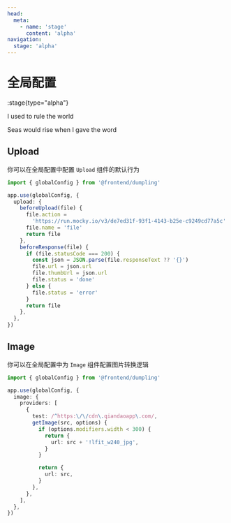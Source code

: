 ```yaml
---
head:
  meta:
    - name: 'stage'
      content: 'alpha'
navigation:
  stage: 'alpha'
---
```


# 全局配置

:stage{type="alpha"}

I used to rule the world

Seas would rise when I gave the word

## Upload

你可以在全局配置中配置 `Upload` 组件的默认行为

```ts
import { globalConfig } from '@frontend/dumpling'

app.use(globalConfig, {
  upload: {
    beforeUpload(file) {
      file.action =
        'https://run.mocky.io/v3/de7ed31f-93f1-4143-b25e-c9249cd77a5c'
      file.name = 'file'
      return file
    },
    beforeResponse(file) {
      if (file.statusCode === 200) {
        const json = JSON.parse(file.responseText ?? '{}')
        file.url = json.url
        file.thumbUrl = json.url
        file.status = 'done'
      } else {
        file.status = 'error'
      }
      return file
    },
  },
})
```

## Image

你可以在全局配置中为 `Image` 组件配置图片转换逻辑

```ts
import { globalConfig } from '@frontend/dumpling'

app.use(globalConfig, {
  image: {
    providers: [
      {
        test: /^https:\/\/cdn\.qiandaoapp\.com/,
        getImage(src, options) {
          if (options.modifiers.width < 300) {
            return {
              url: src + '!lfit_w240_jpg',
            }
          }

          return {
            url: src,
          }
        },
      },
    ],
  },
})
```